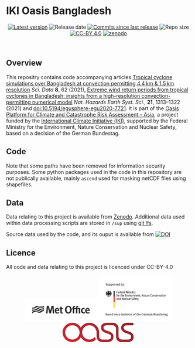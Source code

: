 # IKI Oasis Bangladesh
<p align="center">
<!-- Github Sheilds -->
<!-- https://shields.io/ is a good source of these -->
<a href="https://github.com/MetOffice/IKI-Oasis-Bangladesh/releases">
    <img src="https://img.shields.io/github/tag/MetOffice/IKI-Oasis-Bangladesh.svg"
        alt="Latest version" /></a>
<img src="https://img.shields.io/github/release-date/MetOffice/IKI-Oasis-Bangladesh.svg"
    alt="Release date" /></a>
<a href="https://github.com/MetOffice/IKI-Oasis-Bangladesh/commits/master">
     <img src="https://img.shields.io/github/commits-since/MetOffice/IKI-Oasis-Bangladesh/latest.svg"
          alt="Commits since last release" /></a>
<img src="https://img.shields.io/github/repo-size/MetOffice/IKI-Oasis-Bangladesh.svg"
    alt="Repo size" /></a>
<a href="https://creativecommons.org/licenses/by/4.0/">
    <img src="https://img.shields.io/badge/License-CC%20BY%204.0-lightgrey.svg"
        alt="CC-BY 4.0" /></a>
<a href="https://zenodo.org/badge/latestdoi/10.5281/zenodo.3953773">
    <img src="https://zenodo.org/badge/DOI/10.5281/zenodo.3953773.svg"
        alt="zenodo" /></a>
    </p>
<br>

## Overview
This repositry contains code accompanying articles [Tropical cyclone simulations over Bangladesh at convection permitting 4.4 km & 1.5 km resolution](https://www.nature.com/articles/s41597-021-00847-5 ) _Sci. Data_ **8**, 62 (2021), [Extreme wind return periods from tropical cyclones in Bangladesh: insights from a high-resolution convection-permitting numerical model](https://nhess.copernicus.org/articles/21/1313/2021) _Nat. Hazards Earth Syst. Sci._, **21**, 1313–1322 (2021) and [doi:10.5194/egusphere-egu2020-7721](https://doi.org/10.5194/egusphere-egu2020-7721).  It is part of the [Oasis Platform for Climate and Catastrophe Risk Assessment – Asia](https://www.international-climate-initiative.com/en/nc/details/project/oasis-platform-for-climate-and-catastrophe-risk-assessment-asia-18_II_165-3018), a project funded by the [International Climate Initiative (IKI)](https://www.international-climate-initiative.com/en), supported by the Federal Ministry for the Environment, Nature Conservation and Nuclear Safety, based on a decision of the German Bundestag.

## Code
Note that some paths have been removed for information security purposes.  Some python packages used in the code in this repository are not publically available, mainly `ascend` used for masking netCDF files using shapefiles.

## Data
Data relating to this project is available from [Zenodo](https://zenodo.org/record/3600201). Additional data used within data processing scripts are stored in `/sup` using [git lfs](https://help.github.com/en/github/managing-large-files/about-git-large-file-storage).

Source data used by the code, and its ouput is available from [![DOI](https://zenodo.org/badge/DOI/10.5281/zenodo.3600201.svg)](https://doi.org/10.5281/zenodo.3600201)

## Licence
All code and data relating to this project is licenced under CC-BY-4.0

<h5 align="center">
<img src="img/MO_MASTER_black_mono_for_light_backg_RBG.png" width="200" alt="Met Office logo"> <img src="img/BMU_logo.png" width="200" alt="Federal Minister for the Environment, Nature Conservation, and Nuclear Safety logo"> <img src="img/Oasis_logo.jpg" width="200" alt="Oasis logo"><br>
</h5>
